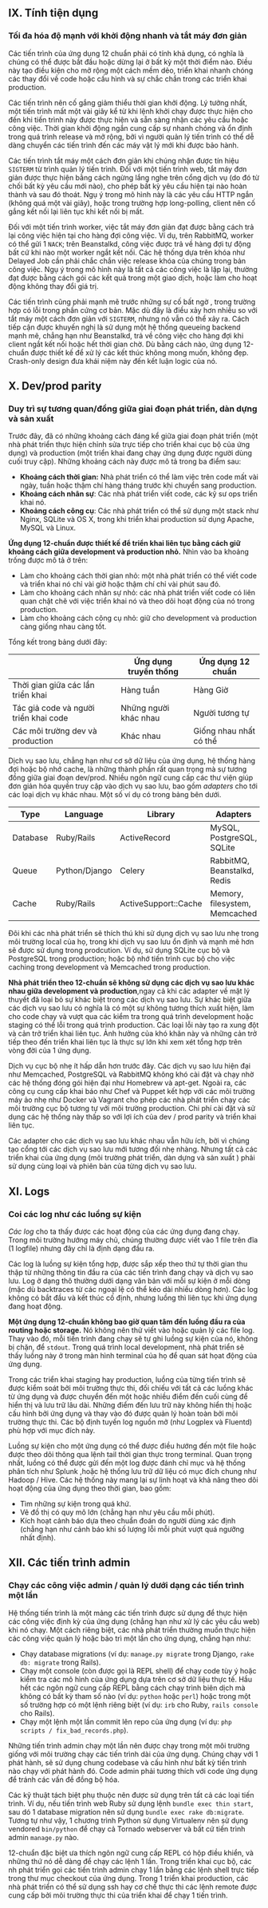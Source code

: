 ## IX. Tính tiện dụng

### Tối đa hóa độ mạnh với khởi động nhanh và tắt máy đơn giản

  Các tiến trình của ứng dụng 12 chuẩn phải có tính khả dụng, có nghĩa là chúng có thể được bắt đầu hoặc dừng lại ở bất kỳ một thời điểm nào. Điều này tạo điều kiện cho mở rộng một cách mềm dẻo, triển khai nhanh chóng các thay đổi về code hoặc cấu hình và sự chắc chắn trong các triển khai production.

Các tiến trình nên cố gắng giảm thiểu thời gian khởi động. Lý tưởng nhất, một tiến trình mất một vài giây kể từ khi lệnh khởi chạy được thực hiện cho đến khi tiến trình này được thực hiện và sẵn sàng nhận các yêu cầu hoặc công việc. Thời gian khởi động ngắn cung cấp sự nhanh chóng và ổn định trong quá trình release và mở rộng, bởi vì người quản lý tiến trình có thể dễ dàng chuyển các tiến trình đến các máy vật lý mới khi được bảo hành.

Các tiến trình tắt máy một cách đơn giản khi chúng nhận được tín hiệu `SIGTERM` từ trình quản lý tiến trình. Đối với một tiến trình web, tắt máy đơn giản được thực hiện bằng cách ngừng lắng nghe trên cổng dịch vụ (do đó từ chối bất kỳ yêu cầu mới nào), cho phép bất kỳ yêu cầu hiện tại nào hoàn thành và sau đó thoát. Ngụ ý trong mô hình này là các yêu cầu HTTP ngắn (không quá một vài giây), hoặc trong trường hợp long-polling, client nên cố gắng kết nối lại liên tục khi kết nối bị mất.

Đối với một tiến trình worker, việc tắt máy đơn giản đạt được bằng cách trả lại công việc hiện tại cho hàng đợi công việc. Ví dụ, trên RabbitMQ, worker có thể gửi 1 `NACK`; trên Beanstalkd, công việc được trả về hàng đợi tự động bất cứ khi nào một worker ngắt kết nối. Các hệ thống dựa trên khóa như Delayed Job cần phải chắc chắn việc release khóa của chúng trong bản công việc. Ngụ ý trong mô hình này là tất cả các công việc là lặp lại, thường đạt được bằng cách gói các kết quả trong một giao dịch, hoặc làm cho hoạt động không thay đổi giá trị.
  
Các tiến trình cũng phải mạnh mẽ trước những sự cố bất ngờ , trong trường hợp có lỗi trong phần cứng cơ bản. Mặc dù đây là điều xảy hơn nhiều so với tắt máy một cách đơn giản với `SIGTERM`, nhưng nó vẫn có thể xảy ra. Cách tiếp cận được khuyến nghị là sử dụng một hệ thống queueing backend mạnh mẽ, chẳng hạn như Beanstalkd, trả về công việc cho hàng đợi khi client ngắt kết nối hoặc hết thời gian chờ. Dù bằng cách nào, ứng dụng 12-chuẩn được thiết kế để xử lý các kết thúc không mong muốn, không đẹp. Crash-only design đưa khái niệm này đến kết luận logic của nó.
## X. Dev/prod parity

### Duy trì sự tương quan/đồng giữa giai đoạn phát triển, dàn dựng và sản xuất 

Trước đây, đã có những khoảng cách đáng kể giữa giai đoạn phát triển (một nhà phát triển thực hiện chỉnh sửa trực tiếp cho triển khai cục bộ của ứng dụng) và production (một triển khai đang chạy ứng dụng được người dùng cuối truy cập). Những khoảng cách này được mô tả trong ba điểm sau:

* **Khoảng cách thời gian:** Nhà phát triển có thể làm việc trên code mất vài ngày, tuần hoặc thậm chí hàng tháng trước khi chuyển sang production.
* **Khoảng cách nhân sự**: Các nhà phát triển viết code, các kỹ sư ops triển khai nó.
* **Khoảng cách công cụ**: Các nhà phát triển có thể sử dụng một stack như Nginx, SQLite và OS X, trong khi triển khai production sử dụng Apache, MySQL và Linux.

**Ứng dụng 12-chuẩn được thiết kế để triển khai liên tục bằng cách giữ khoảng cách giữa development và production nhỏ.** Nhìn vào ba khoảng trống được mô tả ở trên:
* Làm cho khoảng cách thời gian nhỏ: một nhà phát triển có thể viết code và triển khai nó chỉ vài giờ hoặc thậm chí chỉ vài phút sau đó.
* Làm cho khoảng cách nhân sự nhỏ: các nhà phát triển viết code có liên quan chặt chẽ với việc triển khai nó và theo dõi hoạt động của nó trong production.
* Làm cho khoảng cách công cụ nhỏ: giữ cho development và production càng giống nhau càng tốt.

Tổng kết trong bảng dưới đây:


|  |  Ứng dụng truyền thống|  Ứng dụng 12 chuẩn |
| ----- |-------|-------
| Thời gian giữa các lần triển khai |  Hàng tuần |  Hàng Giờ |  
| Tác giả code và người triển khai code|  Những người khác nhau |  Người tương tự |  
| Các môi trường dev và production |  Khác nhau |  Giống nhau nhất có thể | 

Dịch vụ sao lưu, chẳng hạn như cơ sở dữ liệu của ứng dụng, hệ thống hàng đợi hoặc bộ nhớ cache, là những  thành phần rất quan trọng mà sự tương đồng giữa giai đoạn dev/prod. Nhiều ngôn ngữ cung cấp các thư viện giúp đơn giản hóa quyền truy cập vào dịch vụ sao lưu, bao gồm *adapters* cho tới các loại dịch vụ khác nhau. Một số ví dụ có trong bảng bên dưới.


| Type |  Language |  Library |  Adapters |
| ----- |-----|------|-----
| Database |  Ruby/Rails |  ActiveRecord |  MySQL, PostgreSQL, SQLite |  
| Queue |  Python/Django |  Celery |  RabbitMQ, Beanstalkd, Redis |  
| Cache |  Ruby/Rails |  ActiveSupport::Cache |  Memory, filesystem, Memcached | 

Đôi khi các nhà phát triển sẽ thích thú khi sử dụng dịch vụ sao lưu nhẹ trong môi trường local của họ, trong khi dịch vụ sao lưu ổn định và mạnh mẽ hơn sẽ được sử dụng trong prodcution. Ví dụ, sử dụng SQLite cục bộ và PostgreSQL trong production; hoặc bộ nhớ tiến trình cục bộ cho việc caching trong development và Memcached trong production.

**Nhà phát triển theo 12-chuẩn sẽ không sử dụng các dịch vụ sao lưu khác nhau giữa development và production**,ngay cả khi các adapter về mặt lý thuyết đã loại bỏ sự khác biệt trong các dịch vụ sao lưu. Sự khác biệt giữa các dịch vụ sao lưu có nghĩa là có một sự không tương thích xuất hiện, làm cho code chạy và vượt qua các kiểm tra trong quá trình development hoặc staging có thể lỗi  trong quá trình production. Các loại lỗi này tạo ra xung đột và cản trở triển khai liên tục. Ảnh hưởng của khó khăn này và những cản trở tiếp theo đến triển khai liên tục là thực sự lớn khi xem xét tổng hợp trên vòng đời của 1 ứng dụng.

Dịch vụ cục bộ nhẹ ít hấp dẫn hơn trước đây. Các dịch vụ sao lưu hiện đại như Memcached, PostgreSQL và RabbitMQ không khó cài đặt và chạy nhờ các hệ thống đóng gói hiện đại như Homebrew và apt-get. Ngoài ra, các công cụ cung cấp khai báo như Chef và Puppet kết hợp với các môi trường máy ảo nhẹ như Docker và Vagrant cho phép các nhà phát triển chạy các môi trường cục bộ tương tự với môi trường production. Chi phí cài đặt và sử dụng các hệ thống này thấp so với lợi ích của dev / prod parity và triển khai liên tục.

Các adapter cho các dịch vụ sao lưu khác nhau vẫn hữu ích, bởi vì chúng tạo cổng tới các dịch vụ sao lưu mới tương đối nhẹ nhàng. Nhưng tất cả các triển khai của ứng dụng (môi trường phát triển, dàn dựng và sản xuất ) phải sử dụng cùng loại và phiên bản của từng dịch vụ sao lưu.
## XI. Logs

### Coi các log như các luồng sự kiện

_Các log_ cho ta thấy được các hoạt động của các ứng dụng đang chạy. Trong môi trường hướng máy chủ, chúng thường được viết vào 1 file trên đĩa  (1 logfile) nhưng đây chỉ là định dạng đầu ra.

Các log là luồng sự kiện tổng hợp, được sắp xếp theo thứ tự thời gian thu thập từ những thông tin đầu ra của các tiến trình đang chạy và dịch vụ sao lưu. Log ở dạng thô thường dưới dạng văn bản với mỗi sự kiện ở mỗi dòng (mặc dù backtraces từ các ngoại lệ có thể kéo dài nhiều dòng hơn). Các log không có bắt đầu và kết thúc cố định, nhưng luồng thì liên tục khi ứng dụng đang hoạt động.

**Một ứng dụng 12-chuẩn không bao giờ quan tâm đến luồng đầu ra của routing hoặc storage.** Nó không nên thử viết vào hoặc quản lý các file log. Thay vào đó, mỗi tiến trình đang chạy sẽ tự ghi luồng sự kiện của nó, không bị chặn, để `stdout`. Trong quá trình local development, nhà phát triển sẽ thấy luồng này ở trong màn hình terminal  của họ để quan sát họat động của ứng dụng.

Trong các triển khai staging hay production, luồng của từng tiến trình sẽ được kiểm soát bởi môi trường thực thi, đối chiếu với tất cả các luồng khác từ ứng dụng và được chuyển đến một hoặc nhiều điểm đến cuối cùng để hiển thị và lưu trữ lâu dài. Những điểm đến lưu trữ này không hiển thị hoặc cấu hình bởi ứng dụng và thay vào đó được quản lý hoàn toàn bởi môi trường thực thi. Các bộ định tuyến log nguồn mở (như Logplex và Fluentd) phù hợp với mục đích này.

Luồng sự kiện cho một ứng dụng có thể được điều hướng đến một file hoặc được theo dõi thông qua lệnh tail thời gian thực trong terminal. Quan trọng nhất, luồng có thể được gửi đến một log được đánh chỉ mục và hệ thống phân tích như Splunk ,hoặc hệ thống lưu trữ dữ liệu có mục đích chung như Hadoop / Hive. Các hệ thống này mang lại sự linh hoạt và khả năng theo dõi hoạt động của ứng dụng theo thời gian, bao gồm:

* Tìm những sự kiện trong quá khứ.
* Vẽ đồ thị có quy mô lớn (chẳng hạn như yêu cầu mỗi phút).
* Kích hoạt cảnh báo dựa theo chuẩn đoán do người dùng xác định (chẳng hạn như cảnh báo khi số lượng lỗi mỗi phút vượt quá ngưỡng nhất định).
## XII. Các tiến trình admin

### Chạy các công việc admin / quản lý dưới dạng các tiến trình một lần

Hệ thống tiến trình là một mảng các tiến trình được sử dụng để thực hiện  các công việc định kỳ của ứng dụng (chẳng hạn như xử lý các yêu cầu web) khi nó chạy. Một cách riêng biệt, các nhà phát triển thường muốn thực hiện các công việc quản lý hoặc bảo trì một lần cho ứng dụng, chẳng hạn như: 

* Chạy database migrations (ví dụ: `manage.py migrate` trong Django, `rake db: migrate` trong Rails).
* Chạy một console (còn được gọi là REPL shell) để chạy code tùy ý hoặc kiểm tra các mô hình của ứng dụng dựa trên cơ sở dữ liệu thực tế. Hầu hết các ngôn ngữ cung cấp REPL bằng cách chạy trình biên dịch mà không có bất kỳ tham số nào (ví dụ: `python` hoặc `perl`) hoặc trong một số trường hợp có một lệnh riêng biệt (ví dụ: `irb` cho Ruby, `rails console` cho Rails).
* Chạy một lệnh một lần commit  lên repo của ứng dụng (ví dụ: `php scripts / fix_bad_records.php`).

Những tiến trình admin chạy một lần nên được chạy trong một môi trường giống  với môi trường chạy các tiến trình dài của ứng dụng. Chúng chạy với 1 phát hành, sẽ sử dụng chung codebase và cấu hình như bất kỳ tiến trình nào chạy với phát hành đó. Code admin phải tương thích với code ứng dụng để tránh các vấn đề đồng bộ hóa.

Các kỹ thuật tách biệt phụ thuộc nên được sử dụng trên tất cả các loại tiến trình. Ví dụ, nếu tiến trình web Ruby sử dụng lệnh `bundle exec thin start`, sau dó 1 database migration nên sử dụng `bundle exec rake db:migrate`. Tương tự như vậy, 1 chương trình Python sử dụng Virtualenv nên sử dụng vendored `bin/python` để chạy cả Tornado webserver và bất cứ tiến trình admin `manage.py` nào.

12-chuẩn đặc biệt ưa thích ngôn ngữ cung cấp REPL có hộp điều khiển, và những thứ nó dễ dàng để chạy các lệnh 1 lần. Trong triển khai cục bộ, các nh phát triển gọi các tiến trình admin chạy 1 lần bằng các lệnh shell trực tiếp trong thư mục checkout của ứng dụng. Trong 1 triển khai production, các nhà phát triển có thể sử dụng ssh hay cơ chế thực thi các lệnh remote được cung cấp bởi môi trường thực thi của triển khai để chạy 1 tiến trình.
